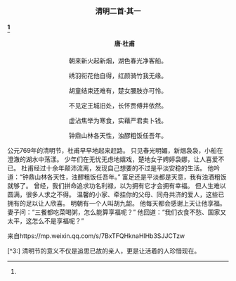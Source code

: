 ### <p align="center">清明二首·其一</p>[^1]
#### <p align="center" style="text-indent:30px">唐·杜甫</p>
<p align="center">朝来新火起新烟，湖色春光净客船。</p>
<p align="center">绣羽衔花他自得，红颜骑竹我无缘。</p>
<p align="center">胡童结束还难有，楚女腰肢亦可怜。</p>
<p align="center">不见定王城旧处，长怀贾傅井依然。</p>
<p align="center">虚沾焦举为寒食，实藉严君卖卜钱。</p>
<p align="center">钟鼎山林各天性，浊醪粗饭任吾年。</p>

[^1]:
公元769年的清明节，杜甫早早地起来赶路。
只见春光明媚，新烟袅袅，小船在澄澈的湖水中荡漾。
少年们在无忧无虑地嬉戏，楚地女子娉婷袅娜，让人喜爱不已。
杜甫经过十余年颠沛流离，发现自己想要的不过是平淡安稳的生活。
他吟道：“钟鼎山林各天性，浊醪粗饭任吾年。”
富足还是平淡都是天意，我有浊酒粗饭就够了。
曾经，我们拼命追求功名利禄，以为拥有它才会拥有幸福。
但人生难以圆满，很多人求之不得。
温馨的小家、牵挂你的父母、同舟共济的爱人，这些已拥有的足以让人欣喜。
明朝有一个人叫胡九韶。
他每天都会感谢上天让他享福。
妻子问：“三餐都吃菜喝粥，怎么能算享福呢？”
他回道：“我们衣食不愁、国家又太平，这怎么不是享福呢？”

[^2]:
来自https://mp.weixin.qq.com/s/7BxTFQHknaHlHb3SJJCTzw

[^3:]
清明节的意义不仅是追思已故的亲人，更是让活着的人珍惜现在。